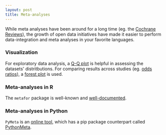 ```yaml
---
layout: post
title: Meta-analyses
---
```


While meta analyses have been around for a long time (eg. the [Cochrane Reviews](https://www.cochranelibrary.com/)), the growth of open data initiatives have made it easier to perform data-integration and meta analyses in your favorite languages.

### Visualization

For exploratory data analysis, a [Q-Q plot](https://en.wikipedia.org/wiki/Q%E2%80%93Q_plot) is helpful in assessing the datasets' distritbutions. For comparing results across studies (eg. [odds ratios](https://en.wikipedia.org/wiki/Odds_ratio)), a [forest plot](https://en.wikipedia.org/wiki/Forest_plot) is used.

### Meta-analyses in R

The `metafor` package is well-known and [well-documented](http://www.metafor-project.org/doku.php/help).

### Meta-analyses in Python

`PyMeta` is an [online tool](http://www.pymeta.com/), which has a pip package counterpart called [PythonMeta](https://pypi.org/project/PythonMeta/).
